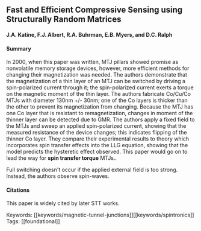 ## Fast and Efficient Compressive Sensing using Structurally Random Matrices
#### J.A. Katine, F.J. Albert, R.A. Buhrman, E.B. Myers, and D.C. Ralph

#### Summary
In 2000, when this paper was written, MTJ pillars showed promise as nonvolatile memory storage devices, however, more efficient methods for changing their magnetization was needed. The authors demonstrate that the magnetization of a thin layer of an MTJ can be switched by driving a spin-polarized current through it; the spin-polarized current exerts a torque on the magnetic moment of the thin layer. The authors fabricate Co/Cu/Co MTJs with diameter 130nm +/- 30nm; one of the Co layers is thicker than the other to prevent its magnetization from changing. Because the MTJ has one Co layer that is resistant to remagnetization, changes in moment of the thinner layer can be detected due to GMR. The authors apply a fixed field to the MTJs and sweep an applied spin-polarized current, showing that the measured resistance of the device changes; this indicates flipping of the thinner Co layer. They compare their experimental results to theory which incorporates spin transfer effects into the LLG equation, showing that the model predicts the hysteretic effect observed. This paper would go on to lead the way for **spin transfer torque** MTJs..

Full switching doesn't occur if the applied external field is too strong. Instead, the authors observe spin-waves.

#### Citations
This paper is widely cited by later STT works.

Keywords: [[keywords/magnetic-tunnel-junctions]][[keywords/spintronics]]
Tags: [[foundational]]